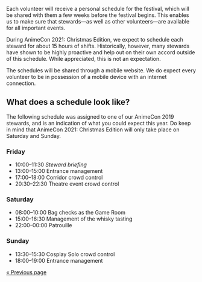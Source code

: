 Each volunteer will receive a personal schedule for the festival, which will be shared with them a
few weeks before the festival begins. This enables us to make sure that stewards—as well as other
volunteers—are available for all important events.

During AnimeCon 2021: Christmas Edition, we expect to schedule each steward for about 15 hours of
shifts. Historically, however, many stewards have shown to be highly proactive and help out on their
own accord outside of this schedule. While appreciated, this is not an expectation.

The schedules will be shared through a mobile website. We do expect every volunteer to be in
possession of a mobile device with an internet connection.

## What does a schedule look like?

The following schedule was assigned to one of our AnimeCon 2019 stewards, and is an indication of
what you could expect this year. Do keep in mind that AnimeCon 2021: Christmas Edition will only
take place on Saturday and Sunday.

### Friday
  * 10:00–11:30 _Steward briefing_
  * 13:00–15:00 Entrance management
  * 17:00–18:00 Corridor crowd control
  * 20:30–22:30 Theatre event crowd control

### Saturday
  * 08:00–10:00 Bag checks as the Game Room
  * 15:00–16:30 Management of the whisky tasting
  * 22:00–00:00 Patrouille

### Sunday
  * 13:30–15:30 Cosplay Solo crowd control
  * 18:00–19:00 Entrance management

[« Previous page](/registration/2021-christmas/)
